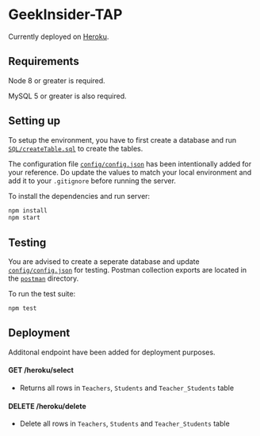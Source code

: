 # GeekInsider-TAP

Currently deployed on [Heroku](https://limitless-cliffs-54433.herokuapp.com).

## Requirements
Node 8 or greater is required.

MySQL 5 or greater is also required.

## Setting up

To setup the environment, you have to first create a database and run [`SQL/createTable.sql`](https://github.com/eldriclim/GeekInsider-TAP/blob/master/SQL/createTable.sql) to create the tables.

The configuration file [`config/config.json`](https://github.com/eldriclim/GeekInsider-TAP/blob/master/config/config.json) has been intentionally added for your reference. Do update the values to match your local environment and add it to your `.gitignore` before running the server.

To install the dependencies and run server:
```bash
npm install
npm start
```

## Testing

You are advised to create a seperate database and update [`config/config.json`](https://github.com/eldriclim/GeekInsider-TAP/blob/master/config/config.json) for testing. Postman collection exports are located in the [`postman`](https://github.com/eldriclim/GeekInsider-TAP/blob/master/postman) directory.

To run the test suite:
```bash
npm test
```

## Deployment

Additonal endpoint have been added for deployment purposes. 

#### GET /heroku/select
* Returns all rows in `Teachers`, `Students` and `Teacher_Students` table

#### DELETE /heroku/delete
* Delete all rows in `Teachers`, `Students` and `Teacher_Students` table